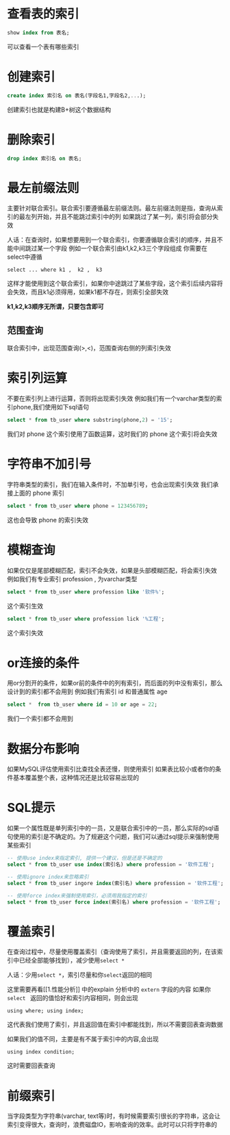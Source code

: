 # 查看表的索引
```sql
show index from 表名;
```
可以查看一个表有哪些索引

# 创建索引
```sql
create index 索引名 on 表名(字段名1,字段名2,...);
```
创建索引也就是构建B+树这个数据结构

# 删除索引
```sql
drop index 索引名 on 表名;
```

# 最左前缀法则
主要针对联合索引。联合索引要遵循最左前缀法则。最左前缀法则是指，查询从索引的最左列开始，并且不能跳过索引中的列
如果跳过了某一列，索引将会部分失效

人话：在查询时，如果想要用到一个联合索引，你要遵循联合索引的顺序，并且不能中间跳过某一个字段
例如一个联合索引由k1,k2,k3三个字段组成
你需要在select中遵循
```
select ... where k1 ,  k2 ,  k3
```
这样才能使用到这个联合索引，如果你中途跳过了某些字段，这个索引后续内容将会失效，而且k1必须得用，如果k1都不存在，则索引全部失效

**k1,k2,k3顺序无所谓，只要包含即可**

## 范围查询
联合索引中，出现范围查询(>,<)，范围查询右侧的列索引失效

# 索引列运算
不要在索引列上进行运算，否则将出现索引失效
例如我们有一个varchar类型的索引phone,我们使用如下sql语句
```sql
select * from tb_user where substring(phone,2) = '15';
```
我们对 phone 这个索引使用了函数运算，这时我们的 phone 这个索引将会失效

# 字符串不加引号
字符串类型的索引，我们在输入条件时，不加单引号，也会出现索引失效
我们承接上面的 phone 索引
```sql
select * from tb_user where phone = 123456789;
```
这也会导致 phone 的索引失效 

# 模糊查询
如果仅仅是尾部模糊匹配，索引不会失效，如果是头部模糊匹配，将会索引失效
例如我们有专业索引 profession , 为varchar类型
```sql
select * from tb_user where profession like '软件%';
```
这个索引生效

```sql
select * from tb_user where profession lick '%工程';
```
这个索引失效

# or连接的条件
用or分割开的条件，如果or前的条件中的列有索引，而后面的列中没有索引，那么设计到的索引都不会用到
例如我们有索引 id 
和普通属性 age
```sql
select *  from tb_user where id = 10 or age = 22;
```
我们一个索引都不会用到

# 数据分布影响
如果MySQL评估使用索引比查找全表还慢，则使用索引
如果表比较小或者你的条件基本覆盖整个表，这种情况还是比较容易出现的

# SQL提示
如果一个属性既是单列索引中的一员，又是联合索引中的一员，那么实际的sql语句使用的索引是不确定的。为了规避这个问题，我们可以通过sql提示来强制使用某些索引
```sql
-- 使用use index来指定索引, 提供一个建议，但是还是不确定的
select * from tb_user use index(索引名) where profession = '软件工程';

-- 使用ignore index来忽略索引
select * from tb_user ingore index(索引名) where profession = '软件工程';

-- 使用force index来强制使用索引，必须用我指定的索引
select * from tb_user force index(索引名) where profession = '软件工程';
```


# 覆盖索引
在查询过程中，尽量使用覆盖索引（查询使用了索引，并且需要返回的列，在该索引中已经全部能够找到），减少使用`select *`

人话：少用`select *`，索引尽量和你`select`返回的相同

这里需要再看[[1.性能分析]] 中的explain 分析中的 `extern` 字段的内容
如果你`select ` 返回的值恰好和索引内容相同，则会出现
```
using where; using index;
```
这代表我们使用了索引，并且返回值在索引中都能找到，所以不需要回表查询数据

如果我们的值不同，主要是有不属于索引中的内容,会出现
```
using index condition;
```
这时需要回表查询

# 前缀索引

当字段类型为字符串(varchar, text等)时，有时候需要索引很长的字符串，这会让索引变得很大，查询时，浪费磁盘IO，影响查询的效率。此时可以只将字符串的